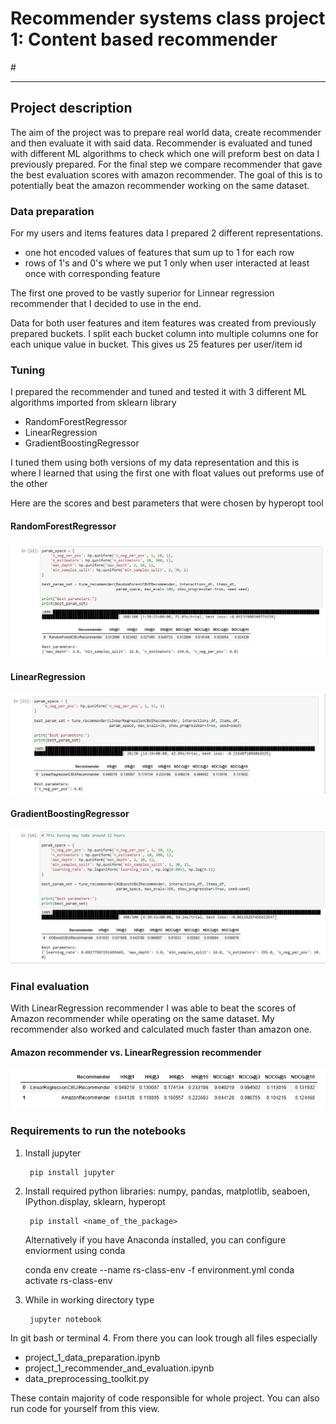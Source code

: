 # Recommender systems class project 1: Content based recommender
#<hr/>
## Project description

The aim of the project was to prepare real world data, create recommender and then evaluate it with said data.
Recommender is evaluated and tuned with different ML algorithms to check which one will preform
best on data I previously prepared. For the final step we compare recommender that gave the best evaluation scores with 
amazon recommender. 
The goal of this is to potentially beat the amazon recommender working on the same dataset.

### Data preparation

For my users and items features data I prepared 2 different representations. 
- one hot encoded values of features that sum up to 1 for each row
- rows of 1's and 0's where we put 1 only when user interacted at least once with corresponding feature

The first one proved to be vastly superior for Linnear regression recommender that I decided to use in the end. 

Data for both user features and item features was created from previously prepared buckets. I split each bucket 
column into multiple columns one for each unique value in bucket.
This gives us 25 features per user/item id

### Tuning
I prepared the recommender and tuned and tested it with 3 different ML algorithms
imported from sklearn library
- RandomForestRegressor
- LinearRegression
- GradientBoostingRegressor

I tuned them using both versions of my data representation
and this is where I learned that using the first one with float values out preforms use of the other

Here are the scores and best parameters that were chosen by hyperopt tool
#### RandomForestRegressor
![RandomForestRegressor tuning](img/Random_forest_tuning_data.JPG)

#### LinearRegression
![LinearRegression tuning](img/Linear_regression_data.JPG)

#### GradientBoostingRegressor
![GradientBoostingRegressor tuning](img/XGBoost_tuning_data.JPG)

### Final evaluation

With LinearRegression recommender I was able to beat the scores of Amazon recommender while operating on the same dataset. 
My recommender also worked and calculated much faster than amazon one.

#### Amazon recommender vs. LinearRegression recommender
![Final evaluation](img/amazon_vs_linear.JPG)

### Requirements to run the notebooks

1. Install jupyter
    <!-- -->

        pip install jupyter

    
2. Install required python libraries: numpy, pandas, matplotlib, seaboen, IPython.display, sklearn, hyperopt
     <!-- -->

        pip install <name_of_the_package>


   Alternatively if you have Anaconda installed, you can configure enviorment using conda
    <!-- -->
       
    conda env create --name rs-class-env -f environment.yml
    conda activate rs-class-env



3. While in working directory type
         <!-- -->

        jupyter notebook

In git bash or terminal
4. From there you can look trough all files especially
- project_1_data_preparation.ipynb
- project_1_recommender_and_evaluation.ipynb
- data_preprocessing_toolkit.py

These contain majority of code responsible for whole project. You can also run code for yourself from this view.

